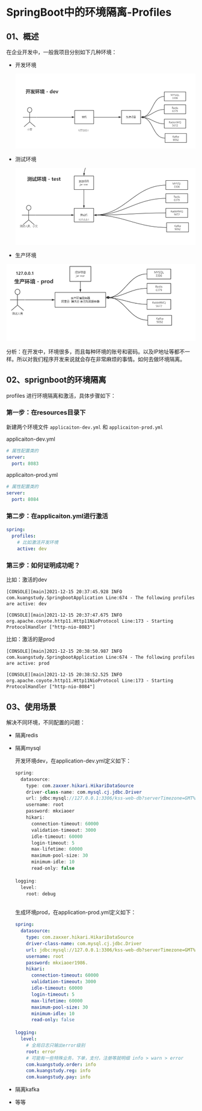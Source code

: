 # SpringBoot中的环境隔离-Profiles



## 01、概述

在企业开发中，一般我项目分别如下几种环境：

- 开发环境

  ![image-20211215201511865](asserts/image-20211215201511865.png)

- 测试环境

  ![image-20211215201757789](asserts/image-20211215201757789.png)

- 生产环境

![image-20211215202307589](asserts/image-20211215202307589.png)



分析：在开发中，环境很多，而且每种环境的账号和密码。以及IP地址等都不一样。所以对我们程序开发来说就会存在非常麻烦的事情。如何去做环境隔离。



## 02、sprignboot的环境隔离

profiles 进行环境隔离和激活，具体步骤如下：

### 第一步：在resources目录下

新建两个环境文件 `applicaiton-dev.yml` 和 `applicaiton-prod.yml`

applicaiton-dev.yml

```yaml
# 属性配置类的
server:
  port: 8083
```

applicaiton-prod.yml

```yaml
# 属性配置类的
server:
  port: 8084
```

### 第二步：在applicaiton.yml进行激活

```yaml
spring:
  profiles:
    # 比如激活开发环境
    active: dev
```

### 第三步：如何证明成功呢？

比如：激活的dev

```properties
[CONSOLE][main]2021-12-15 20:37:45.928 INFO  com.kuangstudy.SpringbootApplication Line:674 - The following profiles are active: dev
```

```properties
[CONSOLE][main]2021-12-15 20:37:47.675 INFO  org.apache.coyote.http11.Http11NioProtocol Line:173 - Starting ProtocolHandler ["http-nio-8083"]
```

比如：激活的是prod

```properties
[CONSOLE][main]2021-12-15 20:38:50.987 INFO  com.kuangstudy.SpringbootApplication Line:674 - The following profiles are active: prod
```

```properties
[CONSOLE][main]2021-12-15 20:38:52.525 INFO  org.apache.coyote.http11.Http11NioProtocol Line:173 - Starting ProtocolHandler ["http-nio-8084"]
```



## 03、使用场景

解决不同环境，不同配置的问题：

- 隔离redis

- 隔离mysql

  开发环境dev，在application-dev.yml定义如下：

  ```java
  spring:
    datasource:
      type: com.zaxxer.hikari.HikariDataSource
      driver-class-name: com.mysql.cj.jdbc.Driver
      url: jdbc:mysql://127.0.0.1:3306/kss-web-db?serverTimezone=GMT%2b8&useUnicode=true&characterEncoding=utf-8&useSSL=false
      username: root
      password: mkxiaoer
      hikari:
        connection-timeout: 60000
        validation-timeout: 3000
        idle-timeout: 60000
        login-timeout: 5
        max-lifetime: 60000
        maximum-pool-size: 30
        minimum-idle: 10
        read-only: false
            
  logging:
    level:
      root: debug
            
  ```

  生成环境prod，在application-prod.yml定义如下：

  ```yaml
  spring:
    datasource:
      type: com.zaxxer.hikari.HikariDataSource
      driver-class-name: com.mysql.cj.jdbc.Driver
      url: jdbc:mysql://127.0.0.1:3306/kss-web-db?serverTimezone=GMT%2b8&useUnicode=true&characterEncoding=utf-8&useSSL=false
      username: root
      password: mkxiaoer1986.
      hikari:
        connection-timeout: 60000
        validation-timeout: 3000
        idle-timeout: 60000
        login-timeout: 5
        max-lifetime: 60000
        maximum-pool-size: 30
        minimum-idle: 10
        read-only: false
  
  logging:
    level:
      # 全局日志只输出error级别
      root: error
      # 可能有一些特殊业务，下单，支付，注册等就明细 info > warn > error
      com.kuangstudy.order: info
      com.kuangstudy.reg: info
      com.kuangstudy.pay: info
  ```

  

- 隔离kafka

- 等等














